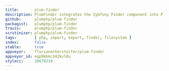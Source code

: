 ```yaml
---
title:       plum-finder
description: PlumFinder integrates the Symfony Finder component into Plum.
github:      plumphp/plum-finder
packagist:   plumphp/plum-finder
travis:      plumphp/plum-finder
scrutinizer: plumphp/plum-finder
tags:        [ php, import, export, finder, filesystem ]
index:       false
stable:      true
appveyor:    florianeckerstorfer/plum-finder
appveyor_id: eqp9kbkc342kvl8u
styleci:     30670219
---
```

